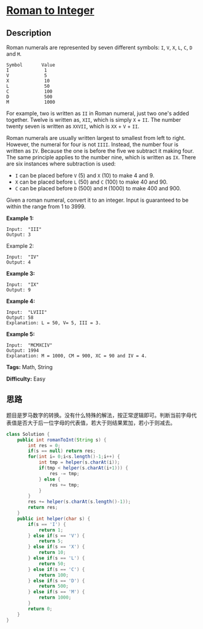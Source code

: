 # [Roman to Integer][title]

## Description

Roman numerals are represented by seven different symbols: `I`, `V`, `X`, `L`,
`C`, `D` and `M`.

```
Symbol       Value
I             1
V             5
X             10
L             50
C             100
D             500
M             1000
```

For example, two is written as `II` in Roman numeral, just two one's added
together. Twelve is written as, `XII`, which is simply `X` \+ `II`. The number
twenty seven is written as `XXVII`, which is `XX` \+ `V` \+ `II`.

Roman numerals are usually written largest to smallest from left to right.
However, the numeral for four is not `IIII`. Instead, the number four is
written as `IV`. Because the one is before the five we subtract it making
four. The same principle applies to the number nine, which is written as `IX`.
There are six instances where subtraction is used:

  * `I` can be placed before `V` (5) and `X` (10) to make 4 and 9.
  * `X` can be placed before `L` (50) and `C` (100) to make 40 and 90.
  * `C` can be placed before `D` (500) and `M` (1000) to make 400 and 900.

Given a roman numeral, convert it to an integer. Input is guaranteed to be
within the range from 1 to 3999.

**Example 1:**

```
Input:  "III"
Output: 3
```

Example 2:

```
Input:  "IV"
Output: 4
```

**Example 3:**

```
Input:  "IX"
Output: 9
```

**Example 4:**

```
Input:  "LVIII"
Output: 58
Explanation: L = 50, V= 5, III = 3.
```

**Example 5:**

```
Input:  "MCMXCIV"
Output: 1994
Explanation: M = 1000, CM = 900, XC = 90 and IV = 4.
```

**Tags:** Math, String

**Difficulty:** Easy

## 思路

题目是罗马数字的转换。没有什么特殊的解法，按正常逻辑即可。判断当前字母代表值是否大于后一位字母的代表值，若大于则结果累加，若小于则减去。

``` java
class Solution {
    public int romanToInt(String s) {
        int res = 0;
        if(s == null) return res;
        for(int i= 0;i<s.length()-1;i++) {
            int tmp = helper(s.charAt(i));
            if(tmp < helper(s.charAt(i+1))) {
                res -= tmp;
            } else {
                res += tmp;
            }
        }
        res += helper(s.charAt(s.length()-1));
        return res;
    }
    public int helper(char s) {
        if(s == 'I') {
            return 1;
        } else if(s == 'V') {
            return 5;
        } else if(s == 'X') {
            return 10;
        } else if(s == 'L') {
            return 50;
        } else if(s == 'C') {
            return 100;
        } else if(s == 'D') {
            return 500;
        } else if(s == 'M') {
            return 1000;
        }
        return 0;
    }
}
```

[title]: https://leetcode.com/problems/roman-to-integer
